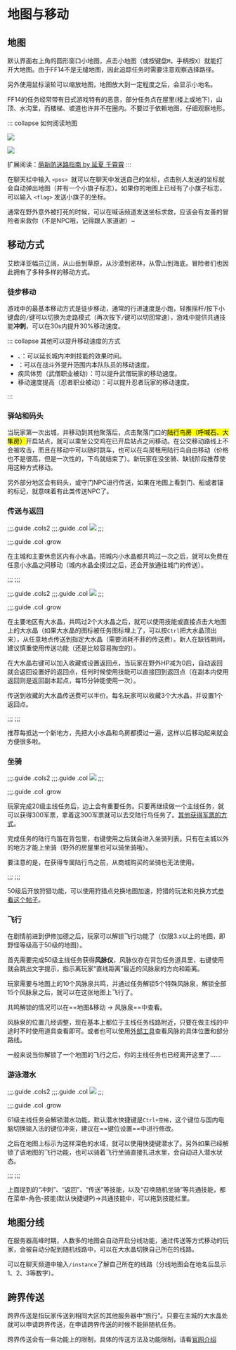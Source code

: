 # 地图与移动

## 地图

默认界面右上角的圆形窗口小地图，点击小地图（或按键盘`M`，手柄按`X`）就能打开大地图。由于FF14不是无缝地图，因此追踪任务时需要注意观察选择路径。

另外使用鼠标滚轮可以缩放地图，地图放大到一定程度之后，会显示小地名。

FF14的任务经常带有日式游戏特有的恶意，部分任务点在屋里(楼上或地下)，山顶、水沟里，而楼梯、坡道也许并不在圈内。不要过于依赖地图，仔细观察地形。

::: collapse 如何阅读地图

![](./map.assets/map.jpg)

![](./map.assets/map_wild.jpg)

扩展阅读：[萌新防迷路指南 by 延夏 千霄霄](https://img.nga.178.com/attachments/mon_201809/08/-8renrQ5-ejuqZ16T3cSm8-2am.jpg)
:::

在聊天栏中输入 `<pos> `就可以在聊天中发送自己的坐标，点击别人发送的坐标就会自动弹出地图（并有一个小旗子标志）。如果你的地图上已经有了小旗子标志，可以输入 `<flag>` 发送小旗子的坐标。

通常在野外意外被打死的时候，可以在喊话频道发送坐标求救，应该会有友善的冒险者来救你（不是NPC哦，记得跟人家道谢）~

## 移动方式

艾欧泽亚幅员辽阔，从山岳到草原，从沙漠到密林，从雪山到海底。冒险者们也因此拥有了多种多样的移动方式。

### 徒步移动

游戏中的最基本移动方式是徒步移动，通常的行进速度是小跑，轻推摇杆/按下小键盘的` / `键可以切换为走路模式（再次按下`/`键可以切回常速），游戏中提供共通技能**冲刺**，可以在30s内提升30%移动速度。

::: collapse 其他可以提升移动速度的方式

* <item name="赫尔墨斯之靴" />、<item name="阔步高筒靴" />：可以延长城内冲刺技能的效果时间。
* <Action name="速行" />：可以在战斗外提升范围内本队队员的移动速度。
* 疾风体势（武僧职业被动）：可以提升武僧玩家的移动速度。
* 移动速度提高（忍者职业被动）：可以提升忍者玩家的移动速度。

:::

### 驿站和码头

当玩家第一次出城，并移动到其他聚落后，点击聚落门口的<mark>陆行鸟房（呼喊石、大隼房）</mark>开启站点，就可以乘坐公交鸡在已开启站点之间移动。在公交移动路线上不会被攻击，而且在移动中可以随时跳车，也可以在鸟房租用陆行鸟自由移动（价格也不是很高，但是一次性的，下鸟就结束了）。新玩家在没坐骑、缺钱阶段推荐使用这种方式移动。

另外部分地区会有码头，或守门NPC进行传送，如果在地图上看到门、船或者锚的标记，就意味着有此类传送NPC了。

### 传送与返回

;;;.guide .cols2
;;;.guide .col
![](./map.assets/aethernetshard.jpg)
;;;

;;;.guide .col .grow

在主城和主要休息区内有小水晶，把城内小水晶都共鸣过一次之后，就可以免费在任意小水晶之间移动（城内水晶全摸过之后，还会开放通往城门的传送）。

;;;
;;;

;;;.guide .cols2
;;;.guide .col
![](./map.assets/aether.jpg)
;;;

;;;.guide .col .grow

在主要地区有大水晶，共鸣过2个大水晶之后，就可以使用<Action :id="5" name="传送" />技能或直接点击大地图上的大水晶（如果大水晶的图标被任务图标埋上了，可以按`Ctrl`把大水晶顶出来），从任意地点传送到指定大水晶（需要消耗不菲的传送费）。新人在缺钱期间，建议慎重使用传送功能（还是比较容易掏空的）。

在大水晶右键可以加入收藏或设置返回点，当玩家在野外HP减为0后，自动返回就会返回设置好的返回点，任何时候使用<Action :id="6" name="返回" />技能可以直接回到返回点（在副本内使用返回则是返回副本起点，每15分钟能使用一次）。

传送到收藏的大水晶传送费可以半价。每名玩家可以收藏3个大水晶，并设置1个返回点。

;;;
;;;

推荐每抵达一个新地方，先把大小水晶和鸟房都摸过一遍，这样以后移动起来就会方便很多啦。

###  坐骑
;;;.guide .cols2
;;;.guide .col
![](./map.assets/150861.png) 
;;;

;;;.guide .col .grow

玩家完成20级主线任务<quest name="前行之路" search type="main" />后，边上会有重要任务<quest name="我的专属陆行鸟" search type="plus" />。只要再继续做一个主线任务，就可以获得300军票，拿着这300军票就可以去交陆行鸟任务了。[其他获得军票的方式]()。

完成任务的陆行鸟笛在背包里，右键使用之后就会进入坐骑列表。只有在主城以外的地方才能上坐骑（野外的房屋里也可以骑坐骑哦）。

要注意的是，在获得专属陆行鸟之前，从商城购买的坐骑也无法使用。

;;;
;;;

50级后开放狩猎功能，可以使用狩猎点兑换地图加速，狩猎的玩法和兑换方式[参看这个帖子](https://bbs.nga.cn/read.php?tid=13635886)。

### 飞行

在剧情前进到伊修加德之后，玩家可以解锁飞行功能了（仅限3.x以上的地图，即野怪等级高于50级的地图）。

首先需要完成50级主线任务<quest name="苍穹骑士" type="main" />获得**风脉仪**，风脉仪存在背包任务道具里，右键使用就会跳出文字提示，指示离玩家“直线距离”最近的风脉泉的方向和距离。

玩家需要与地图上的10个风脉泉共鸣，并通过任务解锁5个特殊风脉泉，解锁全部15个风脉泉之后，就可以在这张地图上飞行了。

共鸣解锁的情况可以在==地图&移动 → 风脉泉==中查看。

风脉泉的位置几经调整，现在基本上都位于主线任务线路附近，只要在做主线的中途时不时使用道具查看即可。或者也可以使用[外部工具](https://tools.ffxiv.cn/lajipai/)查看风脉的具体位置和部分路线。

一般来说当你解锁了一个地图的飞行之后，你的主线任务也已经离开这里了……

### 游泳潜水

;;;.guide .cols2
;;;.guide .col
![](./map.assets/sea.jpg)
;;;

;;;.guide .col .grow

61级主线任务<quest name="遨游大海！" type="main" />会解锁潜水功能，默认潜水快捷键是`Ctrl+空格`，这个键位与国内电脑切换输入法的键位冲突，建议在==键位设置==中进行修改。

之后在地图上标示为这样深色的水域，就可以使用快捷键潜水了。另外如果已经解锁了该地图的飞行功能，也可以骑着飞行坐骑直接扎进水里，会自动进入潜水状态。

;;;
;;;

上面提到的“冲刺”、“返回”、“传送”等技能，以及“召唤随机坐骑”等共通技能，都在菜单-角色-技能(默认快捷键P)→共通技能中，可以拖到技能栏里。

## 地图分线

在服务器高峰时期，人数多的地图会自动开启分线功能，通过传送等方式移动的玩家，会被自动分配到随机线路中，可以在大水晶切换自己所在的线路。

可以在聊天频道中输入`/instance`了解自己所在的线路（分线地图会在地名后显示1、2、3等数字）。

## 跨界传送

跨界传送是指玩家传送到相同大区的其他服务器中“旅行”。只要在主城的大水晶处就可以申请跨界传送，在申请跨界传送的时候不能排随机任务。

跨界传送会有一些功能上的限制，具体的传送方法及功能限制，请看[官网介绍](http://act.ff.sdo.com/project/20190613worldvisit/pc/index.html)
